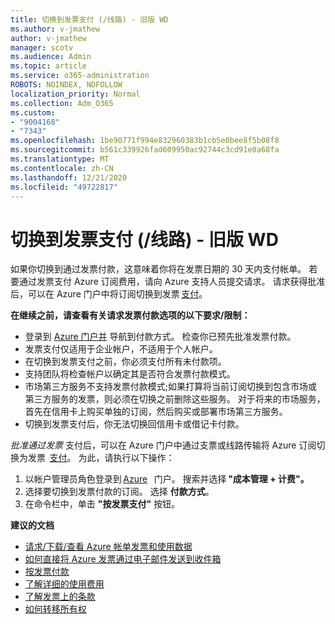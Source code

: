 ```yaml
---
title: 切换到发票支付 (/线路) - 旧版 WD
ms.author: v-jmathew
author: v-jmathew
manager: scotv
ms.audience: Admin
ms.topic: article
ms.service: o365-administration
ROBOTS: NOINDEX, NOFOLLOW
localization_priority: Normal
ms.collection: Adm_O365
ms.custom:
- "9004168"
- "7343"
ms.openlocfilehash: 1be90771f994e832960383b1cb5e0bee8f5b08f8
ms.sourcegitcommit: b561c339926fad609950ac92744c3cd91e0a68fa
ms.translationtype: MT
ms.contentlocale: zh-CN
ms.lasthandoff: 12/21/2020
ms.locfileid: "49722817"
---
```

# <a name="switch-to-invoice-pay-chequewire-transfer---legacy-wd"></a>切换到发票支付 (/线路) - 旧版 WD

如果你切换到通过发票付款，这意味着你将在发票日期的 30 天内支付帐单。 若要通过发票支付 Azure 订阅费用，请向 Azure 支持人员提交请求。 请求获得批准后，可以在 Azure 门户中将订阅切换到发票 [支付](https://portal.azure.com/)。

**在继续之前，请查看有关请求发票付款选项的以下要求/限制：**

- 登录到 [Azure 门户并](https://portal.azure.com/) 导航到付款方式。 检查你已预先批准发票付款。
- 发票支付仅适用于企业帐户，不适用于个人帐户。
- 在切换到发票支付之前，你必须支付所有未付款项。
- 支持团队将检查帐户以确定其是否符合发票付款模式。
- 市场第三方服务不支持发票付款模式;如果打算将当前订阅切换到包含市场或第三方服务的发票，则必须在切换之前删除这些服务。 对于将来的市场服务，首先在信用卡上购买单独的订阅，然后购买或部署市场第三方服务。
- 切换到发票支付后，你无法切换回信用卡或借记卡付款。

*批准通过发票* 支付后，可以在 Azure 门户中通过支票或线路传输将 Azure 订阅切换为发票  [支付](https://portal.azure.com/)。
为此，请执行以下操作：

1. 以帐户管理员角色登录到 [Azure](https://portal.azure.com/)   门户。 搜索并选择 **"成本管理 + 计费"。**
2. 选择要切换到发票付款的订阅。 选择 **付款方式**。
3. 在命令栏中，单击 **"按发票支付"** 按钮。

**建议的文档**

- [请求/下载/查看 Azure 帐单发票和使用数据](https://docs.microsoft.com/azure/billing/billing-download-azure-invoice-daily-usage-date)
- [如何直接将 Azure 发票通过电子邮件发送到收件箱](https://docs.microsoft.com/azure/billing/billing-download-azure-invoice-daily-usage-date)
- [按发票付款](https://docs.microsoft.com/azure/billing/billing-how-to-pay-by-invoice)
- [了解详细的使用费用](https://docs.microsoft.com/azure/billing/billing-understand-your-bill)
- [了解发票上的条款](https://docs.microsoft.com/azure/billing/billing-understand-your-invoice)
- [如何转移所有权](https://docs.microsoft.com/azure/billing/billing-subscription-transfer)
